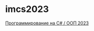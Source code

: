 # imcs2023
[Программирование на C# / ООП 2023](https://imcs.dvfu.ru/cats/problems?cid=6648299;sid=kvRDpCEqVGRMJmTh5uRcuTGWaGck8e)
